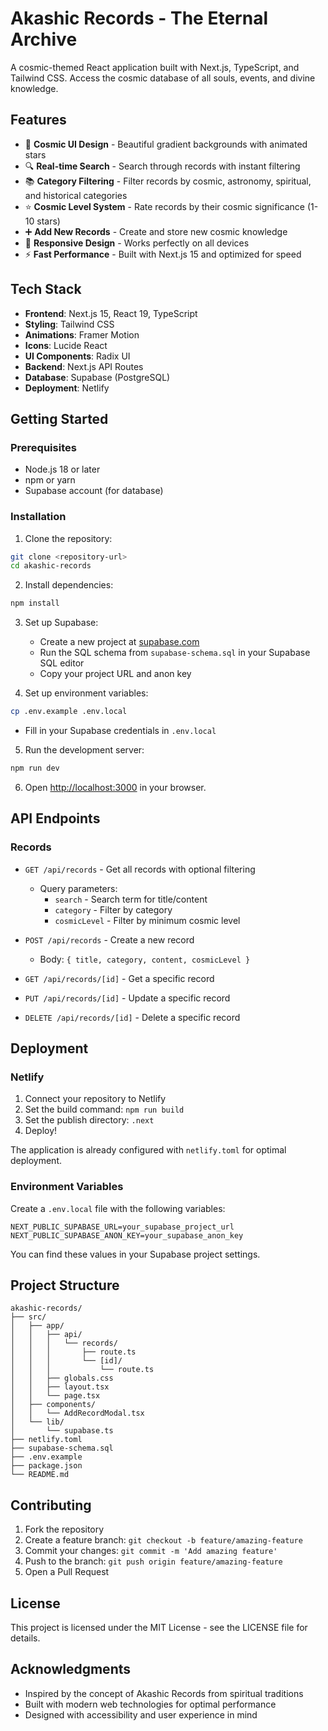# Akashic Records - The Eternal Archive

A cosmic-themed React application built with Next.js, TypeScript, and Tailwind CSS. Access the cosmic database of all souls, events, and divine knowledge.

## Features

- 🌌 **Cosmic UI Design** - Beautiful gradient backgrounds with animated stars
- 🔍 **Real-time Search** - Search through records with instant filtering
- 📚 **Category Filtering** - Filter records by cosmic, astronomy, spiritual, and historical categories
- ⭐ **Cosmic Level System** - Rate records by their cosmic significance (1-10 stars)
- ➕ **Add New Records** - Create and store new cosmic knowledge
- 📱 **Responsive Design** - Works perfectly on all devices
- ⚡ **Fast Performance** - Built with Next.js 15 and optimized for speed

## Tech Stack

- **Frontend**: Next.js 15, React 19, TypeScript
- **Styling**: Tailwind CSS
- **Animations**: Framer Motion
- **Icons**: Lucide React
- **UI Components**: Radix UI
- **Backend**: Next.js API Routes
- **Database**: Supabase (PostgreSQL)
- **Deployment**: Netlify

## Getting Started

### Prerequisites

- Node.js 18 or later
- npm or yarn
- Supabase account (for database)

### Installation

1. Clone the repository:
```bash
git clone <repository-url>
cd akashic-records
```

2. Install dependencies:
```bash
npm install
```

3. Set up Supabase:
   - Create a new project at [supabase.com](https://supabase.com)
   - Run the SQL schema from `supabase-schema.sql` in your Supabase SQL editor
   - Copy your project URL and anon key

4. Set up environment variables:
```bash
cp .env.example .env.local
```
   - Fill in your Supabase credentials in `.env.local`

5. Run the development server:
```bash
npm run dev
```

6. Open [http://localhost:3000](http://localhost:3000) in your browser.

## API Endpoints

### Records

- `GET /api/records` - Get all records with optional filtering
  - Query parameters:
    - `search` - Search term for title/content
    - `category` - Filter by category
    - `cosmicLevel` - Filter by minimum cosmic level

- `POST /api/records` - Create a new record
  - Body: `{ title, category, content, cosmicLevel }`

- `GET /api/records/[id]` - Get a specific record
- `PUT /api/records/[id]` - Update a specific record
- `DELETE /api/records/[id]` - Delete a specific record

## Deployment

### Netlify

1. Connect your repository to Netlify
2. Set the build command: `npm run build`
3. Set the publish directory: `.next`
4. Deploy!

The application is already configured with `netlify.toml` for optimal deployment.

### Environment Variables

Create a `.env.local` file with the following variables:

```env
NEXT_PUBLIC_SUPABASE_URL=your_supabase_project_url
NEXT_PUBLIC_SUPABASE_ANON_KEY=your_supabase_anon_key
```

You can find these values in your Supabase project settings.

## Project Structure

```
akashic-records/
├── src/
│   ├── app/
│   │   ├── api/
│   │   │   └── records/
│   │   │       ├── route.ts
│   │   │       └── [id]/
│   │   │           └── route.ts
│   │   ├── globals.css
│   │   ├── layout.tsx
│   │   └── page.tsx
│   ├── components/
│   │   └── AddRecordModal.tsx
│   └── lib/
│       └── supabase.ts
├── netlify.toml
├── supabase-schema.sql
├── .env.example
├── package.json
└── README.md
```

## Contributing

1. Fork the repository
2. Create a feature branch: `git checkout -b feature/amazing-feature`
3. Commit your changes: `git commit -m 'Add amazing feature'`
4. Push to the branch: `git push origin feature/amazing-feature`
5. Open a Pull Request

## License

This project is licensed under the MIT License - see the LICENSE file for details.

## Acknowledgments

- Inspired by the concept of Akashic Records from spiritual traditions
- Built with modern web technologies for optimal performance
- Designed with accessibility and user experience in mind